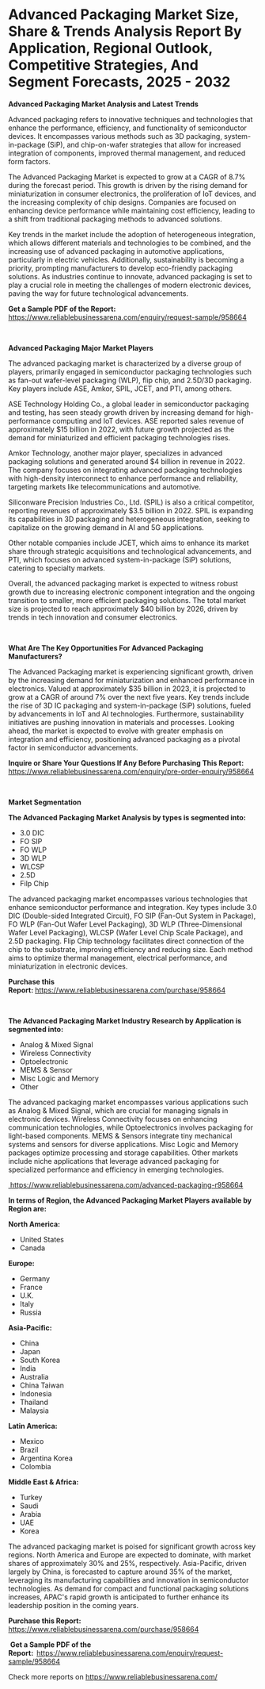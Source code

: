 <p><h1>Advanced Packaging Market Size, Share & Trends Analysis Report By Application, Regional Outlook, Competitive Strategies, And Segment Forecasts, 2025 - 2032</h1></p><p><strong>Advanced Packaging Market Analysis and Latest Trends</strong></p>
<p><p>Advanced packaging refers to innovative techniques and technologies that enhance the performance, efficiency, and functionality of semiconductor devices. It encompasses various methods such as 3D packaging, system-in-package (SiP), and chip-on-wafer strategies that allow for increased integration of components, improved thermal management, and reduced form factors. </p><p>The Advanced Packaging Market is expected to grow at a CAGR of 8.7% during the forecast period. This growth is driven by the rising demand for miniaturization in consumer electronics, the proliferation of IoT devices, and the increasing complexity of chip designs. Companies are focused on enhancing device performance while maintaining cost efficiency, leading to a shift from traditional packaging methods to advanced solutions.</p><p>Key trends in the market include the adoption of heterogeneous integration, which allows different materials and technologies to be combined, and the increasing use of advanced packaging in automotive applications, particularly in electric vehicles. Additionally, sustainability is becoming a priority, prompting manufacturers to develop eco-friendly packaging solutions. As industries continue to innovate, advanced packaging is set to play a crucial role in meeting the challenges of modern electronic devices, paving the way for future technological advancements.</p></p>
<p><strong>Get a Sample PDF of the Report:&nbsp;</strong> <a href="https://www.reliablebusinessarena.com/enquiry/request-sample/958664?utm_campaign=2958&utm_medium=2&utm_source=Github&utm_content=ia&utm_term=06042025&utm_id=advanced-packaging">https://www.reliablebusinessarena.com/enquiry/request-sample/958664</a></p>
<p>&nbsp;</p>
<p><strong>Advanced Packaging Major Market Players</strong></p>
<p><p>The advanced packaging market is characterized by a diverse group of players, primarily engaged in semiconductor packaging technologies such as fan-out wafer-level packaging (WLP), flip chip, and 2.5D/3D packaging. Key players include ASE, Amkor, SPIL, JCET, and PTI, among others. </p><p>ASE Technology Holding Co., a global leader in semiconductor packaging and testing, has seen steady growth driven by increasing demand for high-performance computing and IoT devices. ASE reported sales revenue of approximately $15 billion in 2022, with future growth projected as the demand for miniaturized and efficient packaging technologies rises.</p><p>Amkor Technology, another major player, specializes in advanced packaging solutions and generated around $4 billion in revenue in 2022. The company focuses on integrating advanced packaging technologies with high-density interconnect to enhance performance and reliability, targeting markets like telecommunications and automotive.</p><p>Siliconware Precision Industries Co., Ltd. (SPIL) is also a critical competitor, reporting revenues of approximately $3.5 billion in 2022. SPIL is expanding its capabilities in 3D packaging and heterogeneous integration, seeking to capitalize on the growing demand in AI and 5G applications.</p><p>Other notable companies include JCET, which aims to enhance its market share through strategic acquisitions and technological advancements, and PTI, which focuses on advanced system-in-package (SiP) solutions, catering to specialty markets.</p><p>Overall, the advanced packaging market is expected to witness robust growth due to increasing electronic component integration and the ongoing transition to smaller, more efficient packaging solutions. The total market size is projected to reach approximately $40 billion by 2026, driven by trends in tech innovation and consumer electronics.</p></p>
<p>&nbsp;</p>
<p><strong>What Are The Key Opportunities For Advanced Packaging Manufacturers?</strong></p>
<p><p>The Advanced Packaging market is experiencing significant growth, driven by the increasing demand for miniaturization and enhanced performance in electronics. Valued at approximately $35 billion in 2023, it is projected to grow at a CAGR of around 7% over the next five years. Key trends include the rise of 3D IC packaging and system-in-package (SiP) solutions, fueled by advancements in IoT and AI technologies. Furthermore, sustainability initiatives are pushing innovation in materials and processes. Looking ahead, the market is expected to evolve with greater emphasis on integration and efficiency, positioning advanced packaging as a pivotal factor in semiconductor advancements.</p></p>
<p><strong>Inquire or Share Your Questions If Any Before Purchasing This Report:</strong> <a href="https://www.reliablebusinessarena.com/enquiry/pre-order-enquiry/958664?utm_campaign=2958&utm_medium=2&utm_source=Github&utm_content=ia&utm_term=06042025&utm_id=advanced-packaging">https://www.reliablebusinessarena.com/enquiry/pre-order-enquiry/958664</a></p>
<p>&nbsp;</p>
<p><strong>Market Segmentation</strong></p>
<p><strong>The Advanced Packaging Market Analysis by types is segmented into:</strong></p>
<p><ul><li>3.0 DIC</li><li>FO SIP</li><li>FO WLP</li><li>3D WLP</li><li>WLCSP</li><li>2.5D</li><li>Filp Chip</li></ul></p>
<p><p>The advanced packaging market encompasses various technologies that enhance semiconductor performance and integration. Key types include 3.0 DIC (Double-sided Integrated Circuit), FO SIP (Fan-Out System in Package), FO WLP (Fan-Out Wafer Level Packaging), 3D WLP (Three-Dimensional Wafer Level Packaging), WLCSP (Wafer Level Chip Scale Package), and 2.5D packaging. Flip Chip technology facilitates direct connection of the chip to the substrate, improving efficiency and reducing size. Each method aims to optimize thermal management, electrical performance, and miniaturization in electronic devices.</p></p>
<p><strong>Purchase this Report:&nbsp;</strong><a href="https://www.reliablebusinessarena.com/purchase/958664?utm_campaign=2958&utm_medium=2&utm_source=Github&utm_content=ia&utm_term=06042025&utm_id=advanced-packaging">https://www.reliablebusinessarena.com/purchase/958664</a></p>
<p>&nbsp;</p>
<p><strong>The Advanced Packaging Market Industry Research by Application is segmented into:</strong></p>
<p><ul><li>Analog & Mixed Signal</li><li>Wireless Connectivity</li><li>Optoelectronic</li><li>MEMS & Sensor</li><li>Misc Logic and Memory</li><li>Other</li></ul></p>
<p><p>The advanced packaging market encompasses various applications such as Analog & Mixed Signal, which are crucial for managing signals in electronic devices. Wireless Connectivity focuses on enhancing communication technologies, while Optoelectronics involves packaging for light-based components. MEMS & Sensors integrate tiny mechanical systems and sensors for diverse applications. Misc Logic and Memory packages optimize processing and storage capabilities. Other markets include niche applications that leverage advanced packaging for specialized performance and efficiency in emerging technologies.</p></p>
<p><a href="https://www.reliablebusinessarena.com/advanced-packaging-r958664?utm_campaign=2958&utm_medium=2&utm_source=Github&utm_content=ia&utm_term=06042025&utm_id=advanced-packaging">&nbsp;https://www.reliablebusinessarena.com/advanced-packaging-r958664</a></p>
<p><strong>In terms of Region, the Advanced Packaging Market Players available by Region are:</strong></p>
<p>
    <p> <strong> North America: </strong>
        <ul>
            <li>United States</li>
            <li>Canada</li>
        </ul>
        </p> 
    <p> <strong> Europe: </strong>
        <ul>
            <li>Germany</li>
            <li>France</li>
            <li>U.K.</li>
            <li>Italy</li>
            <li>Russia</li>
        </ul>
        </p> 
    <p> <strong> Asia-Pacific: </strong>
        <ul>
            <li>China</li>
            <li>Japan</li>
            <li>South Korea</li>
            <li>India</li>
            <li>Australia</li>
            <li>China Taiwan</li>
            <li>Indonesia</li>
            <li>Thailand</li>
            <li>Malaysia</li>
        </ul>
        </p> 
    <p> <strong> Latin America: </strong>
        <ul>
            <li>Mexico</li>
            <li>Brazil</li>
            <li>Argentina Korea</li>
            <li>Colombia</li>
        </ul>
        </p> 
    <p> <strong> Middle East & Africa: </strong>
        <ul>
            <li>Turkey</li>
            <li>Saudi</li>
            <li>Arabia</li>
            <li>UAE</li>
            <li>Korea</li>
        </ul>
    </p>
    </p>
<p><p>The advanced packaging market is poised for significant growth across key regions. North America and Europe are expected to dominate, with market shares of approximately 30% and 25%, respectively. Asia-Pacific, driven largely by China, is forecasted to capture around 35% of the market, leveraging its manufacturing capabilities and innovation in semiconductor technologies. As demand for compact and functional packaging solutions increases, APAC's rapid growth is anticipated to further enhance its leadership position in the coming years.</p></p>
<p><strong>Purchase this Report: </strong><a href="https://www.reliablebusinessarena.com/purchase/958664?utm_campaign=2958&utm_medium=2&utm_source=Github&utm_content=ia&utm_term=06042025&utm_id=advanced-packaging">https://www.reliablebusinessarena.com/purchase/958664</a></p>
<p>&nbsp;<strong>Get a Sample PDF of the Report:&nbsp;&nbsp;</strong><a href="https://www.reliablebusinessarena.com/enquiry/request-sample/958664?utm_campaign=2958&utm_medium=2&utm_source=Github&utm_content=ia&utm_term=06042025&utm_id=advanced-packaging">https://www.reliablebusinessarena.com/enquiry/request-sample/958664</a></p>
<p><strong></strong></p>
<p>Check more reports on <a href="https://www.reliablebusinessarena.com/?utm_campaign=2958&utm_medium=2&utm_source=Github&utm_content=ia&utm_term=06042025&utm_id=advanced-packaging">https://www.reliablebusinessarena.com/</a></p>